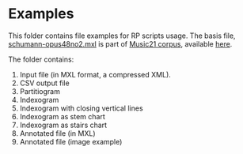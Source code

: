 # Examples

This folder contains file examples for RP scripts usage. The basis file, [schumann-opus48no2.mxl](schumann-opus48no2.mxl) is part of [Music21 corpus](https://web.mit.edu/music21/doc/about/referenceCorpus.html), available [here](https://github.com/cuthbertLab/music21/blob/master/music21/corpus/schumann_robert/opus48no2.mxl).

The folder contains:

1. Input file (in MXL format, a compressed XML).
2. CSV output file
3. Partitiogram
4. Indexogram
5. Indexogram with closing vertical lines
6. Indexogram as stem chart
7. Indexogram as stairs chart
8. Annotated file (in MXL)
9. Annotated file (image example)